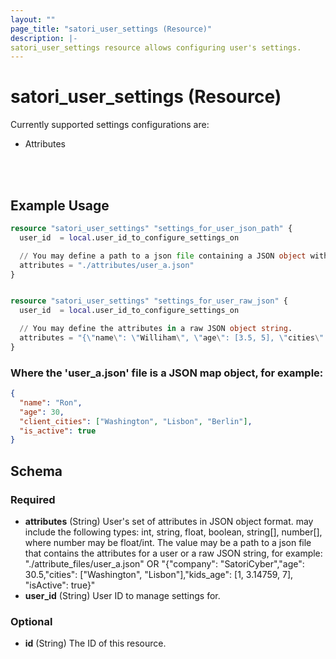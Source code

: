 ```yaml
---
layout: ""
page_title: "satori_user_settings (Resource)"
description: |-
satori_user_settings resource allows configuring user's settings.
---
```


# satori_user_settings (Resource)

Currently supported settings configurations are:
 - Attributes

<br />
<br />

## Example Usage

```terraform
resource "satori_user_settings" "settings_for_user_json_path" {
  user_id  = local.user_id_to_configure_settings_on

  // You may define a path to a json file containing a JSON object with the attributes for the user.
  attributes = "./attributes/user_a.json"
}


resource "satori_user_settings" "settings_for_user_raw_json" {
  user_id  = local.user_id_to_configure_settings_on

  // You may define the attributes in a raw JSON object string.
  attributes = "{\"name\": \"Williham\", \"age\": [3.5, 5], \"cities\": [\"Tel Aviv\", \"Lisbon\"]}"
}
```

### Where the 'user_a.json' file is a JSON map object, for example:
```json
{
  "name": "Ron",
  "age": 30,
  "client_cities": ["Washington", "Lisbon", "Berlin"],
  "is_active": true
}
```

<!-- schema generated by tfplugindocs -->
## Schema

### Required

- **attributes** (String) User's set of attributes in JSON object format. may include the following types: int, string, float, boolean, string[], number[], where number may be float/int. The value may be a path to a json file that contains the attributes for a user or a raw JSON string, for example: "./attribute_files/user_a.json" OR "{"company": "SatoriCyber","age": 30.5,"cities": ["Washington", "Lisbon"],"kids_age": [1, 3.14759, 7], "isActive": true}"
- **user_id** (String) User ID to manage settings for.

### Optional

- **id** (String) The ID of this resource.